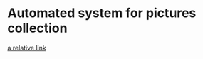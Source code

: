 # Automated system for pictures collection
[a relative link](https://github.com/AndreCFerreira/Weaver_individualID/blob/master/README.md)

